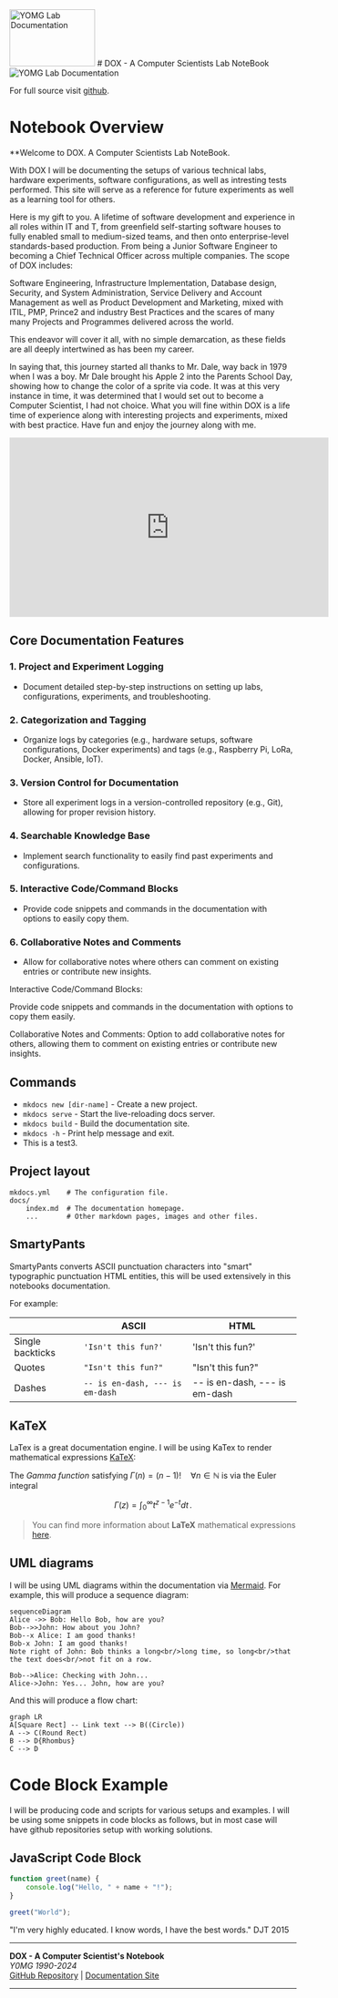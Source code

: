 <img src="image_2024-09-15_111916647.png" width="150" height="100" alt="YOMG Lab Documentation">
# DOX - A Computer Scientists Lab NoteBook

<img src="comp.jpg"  alt="YOMG Lab Documentation">

For full source visit [github](https://github.com/youroldmangaming/DOX/).

# Notebook Overview

**Welcome to DOX. A Computer Scientists Lab NoteBook.

With DOX I will be documenting the setups of various technical labs, hardware experiments, software configurations, as well as intresting tests performed. This site will serve as a reference for future experiments as well as a learning tool for others.

Here is my gift to you. A lifetime of software development and experience in all roles within IT and T, from greenfield self-starting software houses to fully enabled small to medium-sized teams, and then onto enterprise-level standards-based production. From being a Junior  Software Engineer to becoming a Chief Technical Officer across multiple companies. The scope of DOX includes:

Software Engineering,
Infrastructure Implementation,
Database design, Security, and System Administration, 
Service Delivery and Account Management as well as 
Product Development and Marketing,
mixed with ITIL, PMP, Prince2 and industry Best Practices and the scares of many many 
Projects and Programmes delivered across the world.

This endeavor will cover it all, with no simple demarcation, as these fields are all deeply intertwined as has been my career.

In saying that, this journey started all thanks to Mr. Dale, way back in 1979 when I was a boy. Mr Dale brought his Apple 2 into the Parents School Day, showing how to change the color of a sprite via code. It was at this very instance in time, it was determined that I would set out to become a Computer Scientist, I had not choice. What you will fine within DOX is a life time of experience along with interesting projects and experiments, mixed with best practice. Have fun and enjoy the journey along with me.

<iframe width="560" height="315" src="https://www.youtube.com/embed/_mOaCiMCN2Y" frameborder="0" allow="accelerometer; autoplay; clipboard-write; encrypted-media; gyroscope; picture-in-picture" allowfullscreen></iframe>

## Core Documentation Features

### 1. Project and Experiment Logging
- Document detailed step-by-step instructions on setting up labs, configurations, experiments, and troubleshooting.

### 2. Categorization and Tagging
- Organize logs by categories (e.g., hardware setups, software configurations, Docker experiments) and tags (e.g., Raspberry Pi, LoRa, Docker, Ansible, IoT).

### 3. Version Control for Documentation
- Store all experiment logs in a version-controlled repository (e.g., Git), allowing for proper revision history.

### 4. Searchable Knowledge Base
- Implement search functionality to easily find past experiments and configurations.

### 5. Interactive Code/Command Blocks
- Provide code snippets and commands in the documentation with options to easily copy them.

### 6. Collaborative Notes and Comments
- Allow for collaborative notes where others can comment on existing entries or contribute new insights.


Interactive Code/Command Blocks:

Provide code snippets and commands in the documentation with options to copy them easily.

Collaborative Notes and Comments:
Option to add collaborative notes for others, allowing them to comment on existing entries or contribute new insights.

## Commands

* `mkdocs new [dir-name]` - Create a new project.
* `mkdocs serve` - Start the live-reloading docs server.
* `mkdocs build` - Build the documentation site.
* `mkdocs -h` - Print help message and exit.
* This is a test3.
## Project layout

    mkdocs.yml    # The configuration file.
    docs/
        index.md  # The documentation homepage.
        ...       # Other markdown pages, images and other files.




## SmartyPants

SmartyPants converts ASCII punctuation characters into "smart" typographic punctuation HTML entities, this will be used extensively in this notebooks documentation.

For example:

|                |ASCII                          |HTML                         |
|----------------|-------------------------------|-----------------------------|
|Single backticks|`'Isn't this fun?'`            |'Isn't this fun?'            |
|Quotes          |`"Isn't this fun?"`            |"Isn't this fun?"            |
|Dashes          |`-- is en-dash, --- is em-dash`|-- is en-dash, --- is em-dash|


## KaTeX

LaTex is a great documentation engine. I will be using KaTex to render mathematical expressions [KaTeX](https://khan.github.io/KaTeX/):

The *Gamma function* satisfying $\Gamma(n) = (n-1)!\quad\forall n\in\mathbb N$ is via the Euler integral

$$
\Gamma(z) = \int_0^\infty t^{z-1}e^{-t}dt\,.
$$

> You can find more information about **LaTeX** mathematical expressions [here](http://meta.math.stackexchange.com/questions/5020/mathjax-basic-tutorial-and-quick-reference).


## UML diagrams

I will be using UML diagrams within the documentation via [Mermaid](https://mermaidjs.github.io/). For example, this will produce a sequence diagram:

```mermaid
sequenceDiagram
Alice ->> Bob: Hello Bob, how are you?
Bob-->>John: How about you John?
Bob--x Alice: I am good thanks!
Bob-x John: I am good thanks!
Note right of John: Bob thinks a long<br/>long time, so long<br/>that the text does<br/>not fit on a row.

Bob-->Alice: Checking with John...
Alice->John: Yes... John, how are you?
```

And this will produce a flow chart:

```mermaid
graph LR
A[Square Rect] -- Link text --> B((Circle))
A --> C(Round Rect)
B --> D{Rhombus}
C --> D
```

# Code Block Example
I will be producing code and scripts for various setups and examples. I will be using some snippets in code blocks as follows, but in most case will have github repositories setup with working solutions.

## JavaScript Code Block

```javascript
function greet(name) {
    console.log("Hello, " + name + "!");
}

greet("World");
```

"I'm very highly educated. I know words, I have the best words." DJT 2015


---
**DOX - A Computer Scientist's Notebook**  
_Y0MG 1990-2024_  
[GitHub Repository](https://github.com/youroldmangaming/DOX/tree/master) | [Documentation Site](https://dox.youroldmangaming.com)

---
